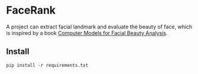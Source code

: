 # FaceRank
A project can extract facial landmark and evaluate the beauty of face, which is inspired by a book [Computer Models for Facial Beauty Analysis](http://www.springer.com/gp/book/9783319325965).

## Install
```pip install -r requirements.txt```

